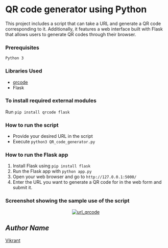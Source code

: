 # QR code generator using Python
This project includes a script that can take a URL and generate a QR code corresponding to it. Additionally, it features a web interface built with Flask that allows users to generate QR codes through their browser.

### Prerequisites
`Python 3`

### Libraries Used
* [qrcode](https://github.com/lincolnloop/python-qrcode)
* Flask

### To install required external modules
Run `pip install qrcode flask`

### How to run the script
- Provide your desired URL in the script
- Execute `python3 QR_code_generator.py`

### How to run the Flask app
1. Install Flask using `pip install flask`
2. Run the Flask app with `python app.py`
3. Open your web browser and go to `http://127.0.0.1:5000/`
4. Enter the URL you want to generate a QR code for in the web form and submit it.

### Screenshot showing the sample use of the script
<p align="center">
  <a href="output 1.png"><img src="https://user-images.githubusercontent.com/85709371/151921721-132e76c1-1604-49ad-9234-1ef3cc9ac45b.png" alt="url_qrcode"></a>
</p>

## *Author Name*
[Vikrant](https://github.com/vikrant-v28)
